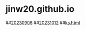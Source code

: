 # jinw20.github.io
##[20230906](https://jinw20.github.io/20213589-20230906.txt)
##[20231012](https://jinw20.github.io/2021589-1012.html)
##[ks.html](https://jinw20.github.io/ks.html) 
